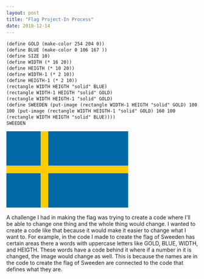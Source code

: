 ```yaml
---
layout: post
title: "Flag Project-In Process" 
date: 2018-12-14
---
```


```
(define GOLD (make-color 254 204 0))
(define BLUE (make-color 0 106 167 ))
(define SIZE 10)
(define WIDTH (* 16 20))
(define HEIGTH (* 10 20))
(define WIDTH-1 (* 2 10))
(define HEIGTH-1 (* 2 10))
(rectangle WIDTH HEIGTH "solid" BLUE)
(rectangle WIDTH-1 HEIGTH "solid" GOLD)
(rectangle WIDTH HEIGTH-1 "solid" GOLD)
(define SWEEDEN (put-image (rectangle WIDTH-1 HEIGTH "solid" GOLD) 100 100 (put-image (rectangle WIDTH HEIGTH-1 "solid" GOLD) 160 100 (rectangle WIDTH HEIGTH "solid" BLUE))))  
SWEEDEN
``` 
![Flag Image](/Images/Flag.png)

A challenge I had in making the flag was trying to create a code where I'll be able to change one thing and the whole thing would change. I wanted to create a code like that because it would make it easier to change what I want to. For example, in the code I made to create the flag of Sweeden has certain areas there a words with uppercase letters like GOLD, BLUE, WIDTH, and HEIGTH. These words have a code behind it where if a number in it is changed, the image would change as well. This is because the names are in the code to create the flag of Sweeden are connected to the code that defines what they are. 
